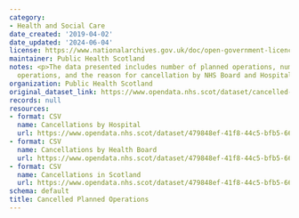 ```yaml
---
category:
- Health and Social Care
date_created: '2019-04-02'
date_updated: '2024-06-04'
license: https://www.nationalarchives.gov.uk/doc/open-government-licence/version/3/
maintainer: Public Health Scotland
notes: <p>The data presented includes number of planned operations, number of cancelled
  operations, and the reason for cancellation by NHS Board and Hospital.</p>
organization: Public Health Scotland
original_dataset_link: https://www.opendata.nhs.scot/dataset/cancelled-planned-operations
records: null
resources:
- format: CSV
  name: Cancellations by Hospital
  url: https://www.opendata.nhs.scot/dataset/479848ef-41f8-44c5-bfb5-666e0df8f574/resource/bcc860a4-49f4-4232-a76b-f559cf6eb885/download/cancellations_by_hospital_april_2024.csv
- format: CSV
  name: Cancellations by Health Board
  url: https://www.opendata.nhs.scot/dataset/479848ef-41f8-44c5-bfb5-666e0df8f574/resource/0f1cf6b1-ebf6-4928-b490-0a721cc98884/download/cancellations_by_board_april_2024.csv
- format: CSV
  name: Cancellations in Scotland
  url: https://www.opendata.nhs.scot/dataset/479848ef-41f8-44c5-bfb5-666e0df8f574/resource/df65826d-0017-455b-b312-828e47df325b/download/cancellations_scotland_april_2024.csv
schema: default
title: Cancelled Planned Operations
---
```

